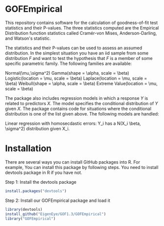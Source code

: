 # GOFEmpirical
This repository contains software for the calculation of goodness-of-fit
test statistics and their P-values.  The three statistics computed are the
Empirical Distribution function statistics called Cramér-von Mises, Anderson-Darling,
and Watson's statistic.  

The statistics and their P-values can be used to assess an assumed distribution. In the simplest situation
you have an iid sample from some distribution $F$ and want to test the hypothesis that $F$ is a member of 
some specific parametric family. The following families are available:

Normal(\mu,\sigma^2)
Gamma(shape = \alpha, scale = \beta)
Logistic(location = \mu, scale = \beta)
Laplace(location = \mu, scale = \beta)
Weibull(shape = \alpha, scale = \beta)
Extreme Value(location = \mu, scale = \beta)

The package also includes regression models in which a response $Y$ is related to predictors $X$. 
The model specifies the conditional distribution of $Y$ given $X$.  The package contains code
for situations where the conditional distribution is one of the list given above.  The 
following models are handled:

Linear regression with homosecdastic errors: Y_i has a N(X_i \beta, \sigma^2) distribution given X_i.


# Installation
There are several ways you can install GitHub packages into R. For example,
You can install this package by following steps. You need to install devtools package in R if you have not.


Step 1: Install the devtools package
```R
install.packages("devtools")
```

Step 2: Install our GOFEmpirical package and load it
```R
library(devtools)
install_github("EigenEye/GOF1.3/GOFEmpirical")
library("GOFEmpirical")
```

